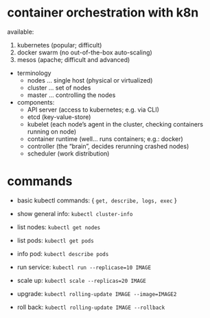 # container orchestration with k8n

available:

1. kubernetes (popular; difficult)
1. docker swarm (no out-of-the-box auto-scaling)
1. mesos (apache; difficult and advanced)

* terminology
  * nodes ... single host (physical or virtualized)
  * cluster ... set of nodes
  * master ... controlling the nodes
* components:
  * API server (access to kubernetes; e.g. via CLI)
  * etcd (key-value-store)
  * kubelet (each node’s agent in the cluster, checking containers running on node)
  * container runtime (well... runs containers; e.g.: docker)
  * controller (the “brain”, decides rerunning crashed nodes)
  * scheduler (work distribution)

# commands

* basic kubectl commands: { `get, describe, logs, exec` }
* show general info: `kubectl cluster-info`
* list nodes: `kubectl get nodes`
* list pods: `kubectl get pods`
* info pod: `kubectl describe pods`

* run service: `kubectl run --replicase=10 IMAGE`
* scale up: `kubectl scale --replicas=20 IMAGE`
* upgrade: `kubectl rolling-update IMAGE --image=IMAGE2`
* roll back: `kubectl rolling-update IMAGE --rollback`
